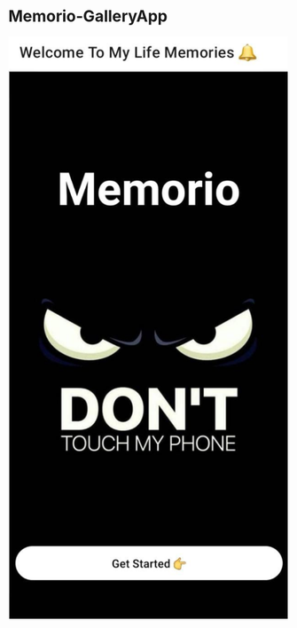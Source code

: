 # Memorio-GalleryApp

<img src="/reactnative/memorio.jpg" width="100%" height="50%" alt="Alt text" title="Optional title">
